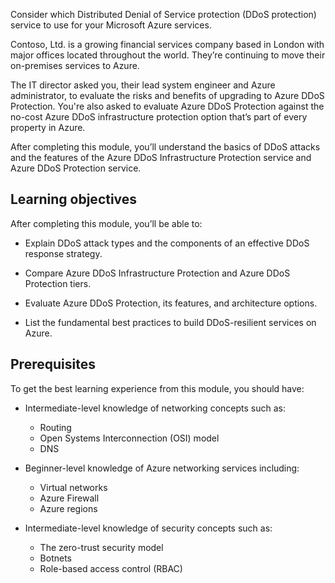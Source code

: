 Consider which Distributed Denial of Service protection (DDoS protection) service to use for your Microsoft Azure services.

Contoso, Ltd. is a growing financial services company based in London with major offices located throughout the world. They’re continuing to move their on-premises services to Azure.

The IT director asked you, their lead system engineer and Azure administrator, to evaluate the risks and benefits of upgrading to Azure DDoS Protection. You're also asked to evaluate Azure DDoS Protection against the no-cost Azure DDoS infrastructure protection option that’s part of every property in Azure.

After completing this module, you’ll understand the basics of DDoS attacks and the features of the Azure DDoS Infrastructure Protection service and Azure DDoS Protection service.

## Learning objectives

After completing this module, you’ll be able to:

- Explain DDoS attack types and the components of an effective DDoS response strategy.

- Compare Azure DDoS Infrastructure Protection and Azure DDoS Protection tiers.

- Evaluate Azure DDoS Protection, its features, and architecture options.

- List the fundamental best practices to build DDoS-resilient services on Azure.

## Prerequisites

To get the best learning experience from this module, you should have:

- Intermediate-level knowledge of networking concepts such as:

  - Routing
  - Open Systems Interconnection (OSI) model
  - DNS

- Beginner-level knowledge of Azure networking services including:

  - Virtual networks
  - Azure Firewall
  - Azure regions

- Intermediate-level knowledge of security concepts such as:

  - The zero-trust security model
  - Botnets
  - Role-based access control (RBAC)
